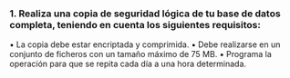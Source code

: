 ### 1. Realiza una copia de seguridad lógica de tu base de datos completa, teniendo en cuenta los siguientes requisitos:

▪ La copia debe estar encriptada y comprimida.
▪ Debe realizarse en un conjunto de ficheros con un tamaño máximo de 75 MB.
▪ Programa la operación para que se repita cada día a una hora determinada.

```sql


```


```sql


```



```sql




```


```sql


```


```sql


```



```sql




```